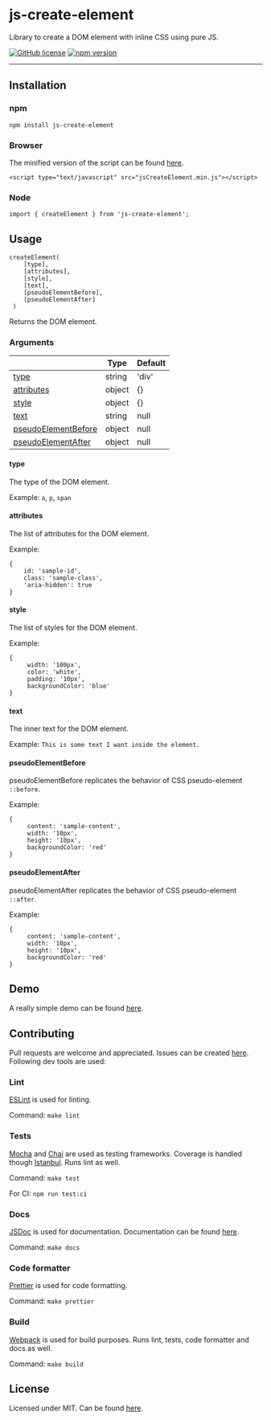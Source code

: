 # js-create-element

Library to create a DOM element with inline CSS using pure JS.

[![GitHub license](https://img.shields.io/badge/license-MIT-blue.svg)](https://github.com/athersharif/js-create-element/blob/master/LICENSE) [![npm version](https://img.shields.io/npm/v/js-create-element.svg?style=flat)](https://www.npmjs.com/package/react)

----------

## Installation

### npm

`npm install js-create-element`

### Browser

The minified version of the script can be found [here](https://github.com/athersharif/js-create-element/blob/master/build/jsCreateElement.min.js).

`<script type="text/javascript" src="jsCreateElement.min.js"></script>`

### Node

`import { createElement } from 'js-create-element';`

## Usage

```
createElement(
	[type],
	[attributes],
	[style],
	[text],
	[pseudoElementBefore],
	[pseudoElementAfter]
 )
```

Returns the DOM element.

### Arguments

|                           | Type   | Default |
 -------------------------- | ------ | --------|
| [type](#type)                      | string | 'div'   |
| [attributes](#attributes)                | object | {}      |
| [style](#style)                     | object | {}      |
| [text](#text)                      | string | null    |
| [pseudoElementBefore](#pseudoelementbefore)       | object | null    |
| [pseudoElementAfter](#pseudoelementafter)        | object | null    |

#### type

The type of the DOM element.

Example: `a`, `p`, `span`

#### attributes

The list of attributes for the DOM element.

Example:

```
{
	id: 'sample-id',
	class: 'sample-class',
	'aria-hidden': true
}
```

#### style

The list of styles for the DOM element.

Example:

```
{
     width: '100px',
     color: 'white',
     padding: '10px',
     backgroundColor: 'blue'
}
```

#### text

The inner text for the DOM element.

Example: `This is some text I want inside the element.`

#### pseudoElementBefore

pseudoElementBefore replicates the behavior of CSS pseudo-element `::before`.

Example:

```
{
     content: 'sample-content',
     width: '10px',
     height: '10px',
     backgroundColor: 'red'
}
```

#### pseudoElementAfter

pseudoElementAfter replicates the behavior of CSS pseudo-element `::after`.

Example:

```
{
     content: 'sample-content',
     width: '10px',
     height: '10px',
     backgroundColor: 'red'
}
```

## Demo

A really simple demo can be found [here](https://github.com/athersharif/js-create-element/blob/master/demo/index.html).

## Contributing

Pull requests are welcome and appreciated. Issues can be created [here](https://github.com/athersharif/js-create-element/issues). Following dev tools are used:

### Lint

[ESLint](https://github.com/eslint/eslint) is used for linting.

Command: `make lint`

### Tests

[Mocha](https://github.com/mochajs/mocha) and [Chai](https://github.com/chaijs/chai) are used as testing frameworks. Coverage is handled though [Istanbul](https://github.com/istanbuljs/nyc). Runs lint as well.

Command: `make test`

For CI: `npm run test:ci`

### Docs

[JSDoc](https://github.com/jsdoc3/jsdoc) is used for documentation. Documentation can be found [here](https://github.com/athersharif/js-create-element/tree/master/docs).

Command: `make docs`

### Code formatter

[Prettier](https://github.com/prettier/prettier) is used for code formatting.

Command: `make prettier`

### Build

[Webpack](https://github.com/webpack/webpack) is used for build purposes. Runs lint, tests, code formatter and docs as well.

Command: `make build`

## License

Licensed under MIT. Can be found [here](https://github.com/athersharif/js-create-element/blob/master/LICENSE).
